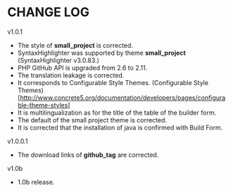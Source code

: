 CHANGE LOG
========================================

v1.0.1
* The style of **small_project** is corrected.
* SyntaxHighlighter was supported by theme **small_project** (SyntaxHighlighter v3.0.83.)
* PHP GitHub API is upgraded from 2.6 to 2.11.
* The translation leakage is corrected.
* It corresponds to Configurable Style Themes. (Configurable Style Themes)[http://www.concrete5.org/documentation/developers/pages/configurable-theme-styles]
* It is multilingualization as for the title of the table of the builder form.
* The default of the small project theme is corrected.
* It is corrected that the installation of java is confirmed with Build Form.

v1.0.0.1
* The download links of **github_tag** are corrected.

v1.0b
* 1.0b release.